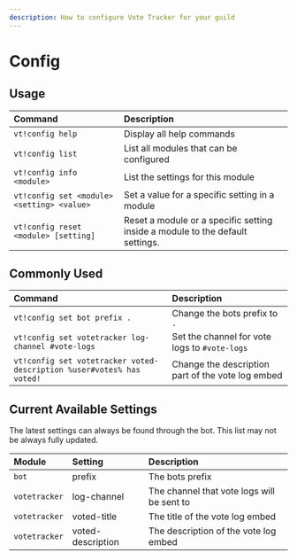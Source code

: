 ```yaml
---
description: How to configure Vote Tracker for your guild
---
```


# Config

## Usage

| Command | Description |
| :--- | :--- |
| `vt!config help` | Display all help commands |
| `vt!config list` | List all modules that can be configured |
| `vt!config info <module>` | List the settings for this module |
| `vt!config set <module> <setting> <value>` | Set a value for a specific setting in a module |
| `vt!config reset <module> [setting]` | Reset a module or a specific setting inside a module to the default settings. |

## Commonly Used

| Command | Description |
| :--- | :--- |
| `vt!config set bot prefix .` | Change the bots prefix to `.` |
| `vt!config set votetracker log-channel #vote-logs` | Set the channel for vote logs to `#vote-logs` |
| `vt!config set votetracker voted-description %user#votes% has voted!` | Change the description part of the vote log embed |

## Current Available Settings

The latest settings can always be found through the bot. This list may not be always fully updated.

| Module | Setting | Description |
| :--- | :--- | :--- |
| `bot` | prefix | The bots prefix |
| `votetracker` | log-channel | The channel that vote logs will be sent to |
| `votetracker` | voted-title | The title of the vote log embed |
| `votetracker` | voted-description | The description of the vote log embed |

